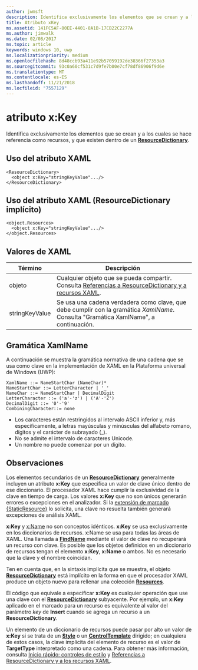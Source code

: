 ```yaml
---
author: jwmsft
description: Identifica exclusivamente los elementos que se crean y a los cuales se hace referencia como recursos, y que existen dentro de un ResourceDictionary.
title: Atributo xKey
ms.assetid: 141FC5AF-80EE-4401-8A1B-17CB22C2277A
ms.author: jimwalk
ms.date: 02/08/2017
ms.topic: article
keywords: windows 10, uwp
ms.localizationpriority: medium
ms.openlocfilehash: 8d48ccb93a411e92b57059192de38366f27353a3
ms.sourcegitcommit: 93c0a60cf531c7d9fe7b00e7cf78df86906f9d6e
ms.translationtype: MT
ms.contentlocale: es-ES
ms.lasthandoff: 11/21/2018
ms.locfileid: "7557129"
---
```

# <a name="xkey-attribute"></a>atributo x:Key


Identifica exclusivamente los elementos que se crean y a los cuales se hace referencia como recursos, y que existen dentro de un [**ResourceDictionary**](https://msdn.microsoft.com/library/windows/apps/br208794).

## <a name="xaml-attribute-usage"></a>Uso del atributo XAML

``` syntax
<ResourceDictionary>
  <object x:Key="stringKeyValue".../>
</ResourceDictionary>
```

## <a name="xaml-attribute-usage-implicit-resourcedictionary"></a>Uso del atributo XAML (**ResourceDictionary** implícito)

``` syntax
<object.Resources>
  <object x:Key="stringKeyValue".../>
</object.Resources>
```

## <a name="xaml-values"></a>Valores de XAML

| Término | Descripción |
|------|-------------|
| objeto | Cualquier objeto que se pueda compartir. Consulta [Referencias a ResourceDictionary y a recursos XAML](https://msdn.microsoft.com/library/windows/apps/mt187273). |
| stringKeyValue | Se usa una cadena verdadera como clave, que debe cumplir con la gramática _XamlName_. Consulta "Gramática XamlName", a continuación. | 

##  <a name="xamlname-grammar"></a> Gramática XamlName

A continuación se muestra la gramática normativa de una cadena que se usa como clave en la implementación de XAML en la Plataforma universal de Windows (UWP):

``` syntax
XamlName ::= NameStartChar (NameChar)*
NameStartChar ::= LetterCharacter | '_'
NameChar ::= NameStartChar | DecimalDigit
LetterCharacter ::= ('a'-'z') | ('A'-'Z')
DecimalDigit ::= '0'-'9'
CombiningCharacter::= none
```

-   Los caracteres están restringidos al intervalo ASCII inferior y, más específicamente, a letras mayúsculas y minúsculas del alfabeto romano, dígitos y el carácter de subrayado (\_).
-   No se admite el intervalo de caracteres Unicode.
-   Un nombre no puede comenzar por un dígito.

## <a name="remarks"></a>Observaciones

Los elementos secundarios de un [**ResourceDictionary**](https://msdn.microsoft.com/library/windows/apps/br208794) generalmente incluyen un atributo **x:Key** que especifica un valor de clave único dentro de ese diccionario. El procesador XAML hace cumplir la exclusividad de la clave en tiempo de carga. Los valores **x:Key** que no son únicos generarán errores o excepciones en el analizador. Si la [extensión de marcado {StaticResource}](staticresource-markup-extension.md) lo solicita, una clave no resuelta también generará excepciones de análisis XAML.

**x:Key** y [x:Name](x-name-attribute.md) no son conceptos idénticos. **x:Key** se usa exclusivamente en los diccionarios de recursos. x:Name se usa para todas las áreas de XAML. Una llamada a [**FindName**](https://msdn.microsoft.com/library/windows/apps/br208715) mediante el valor de clave no recuperará un recurso con clave. Es posible que los objetos definidos en un diccionario de recursos tengan el elemento **x:Key**, **x:Name** o ambos. No es necesario que la clave y el nombre coincidan.

Ten en cuenta que, en la sintaxis implícita que se muestra, el objeto [**ResourceDictionary**](https://msdn.microsoft.com/library/windows/apps/br208794) está implícito en la forma en que el procesador XAML produce un objeto nuevo para rellenar una colección [**Resources**](https://msdn.microsoft.com/library/windows/apps/br208740).

El código que equivale a especificar **x:Key** es cualquier operación que use una clave con el [**ResourceDictionary**](https://msdn.microsoft.com/library/windows/apps/br208794) subyacente. Por ejemplo, un **x:Key** aplicado en el marcado para un recurso es equivalente al valor del parámetro *key* de **Insert** cuando se agrega un recurso a un **ResourceDictionary**.

Un elemento de un diccionario de recursos puede pasar por alto un valor de **x:Key** si se trata de un [**Style**](https://msdn.microsoft.com/library/windows/apps/br208849) o un [**ControlTemplate**](https://msdn.microsoft.com/library/windows/apps/br209391) dirigido; en cualquiera de estos casos, la clave implícita del elemento de recurso es el valor de **TargetType** interpretado como una cadena. Para obtener más información, consulta [Inicio rápido: controles de estilo](https://msdn.microsoft.com/library/windows/apps/hh465498) y [Referencias a ResourceDictionary y a los recursos XAML](https://msdn.microsoft.com/library/windows/apps/mt187273).


